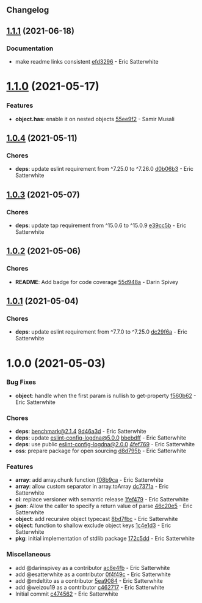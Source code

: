 ## Changelog

## [1.1.1](https://github.com/logdna/stdlib-node/compare/v1.1.0...v1.1.1) (2021-06-18)


### Documentation

* make readme links consistent [efd3296](https://github.com/logdna/stdlib-node/commit/efd3296653fbf15fbfe0b6b0c1442dc034d1e6ed) - Eric Satterwhite

# [1.1.0](https://github.com/logdna/stdlib-node/compare/v1.0.4...v1.1.0) (2021-05-17)


### Features

* **object.has**: enable it on nested objects [55ee9f2](https://github.com/logdna/stdlib-node/commit/55ee9f28de8dabf61a0944cd21b6bffebc7783c9) - Samir Musali

## [1.0.4](https://github.com/logdna/stdlib-node/compare/v1.0.3...v1.0.4) (2021-05-11)


### Chores

* **deps**: update eslint requirement from ^7.25.0 to ^7.26.0 [d0b06b3](https://github.com/logdna/stdlib-node/commit/d0b06b3d0c65a6c037cc4cfb91a8f4ea46f8ee1c) - Eric Satterwhite

## [1.0.3](https://github.com/logdna/stdlib-node/compare/v1.0.2...v1.0.3) (2021-05-07)


### Chores

* **deps**: update tap requirement from ^15.0.6 to ^15.0.9 [e39cc5b](https://github.com/logdna/stdlib-node/commit/e39cc5baaafc1f957afd5547ffc70d9cbda88d1b) - Eric Satterwhite

## [1.0.2](https://github.com/logdna/stdlib-node/compare/v1.0.1...v1.0.2) (2021-05-06)


### Chores

* **README**: Add badge for code coverage [55d948a](https://github.com/logdna/stdlib-node/commit/55d948a8c674a47960ab62e56b47617cbbdd10d1) - Darin Spivey

## [1.0.1](https://github.com/logdna/stdlib-node/compare/v1.0.0...v1.0.1) (2021-05-04)


### Chores

* **deps**: update eslint requirement from ^7.7.0 to ^7.25.0 [dc29f6a](https://github.com/logdna/stdlib-node/commit/dc29f6ad596c55a6084decae41f764b63b1b17fc) - Eric Satterwhite

# 1.0.0 (2021-05-03)


### Bug Fixes

* **object**: handle when the first param is nullish to get-property [f560b62](https://github.com/logdna/stdlib-node/commit/f560b624bb233094d646dcb9c3d665157caaa4ea) - Eric Satterwhite


### Chores

* **deps**: benchmark@2.1.4 [9d46a3d](https://github.com/logdna/stdlib-node/commit/9d46a3d65c1bb1a633f8263ee4684bed56668c8a) - Eric Satterwhite
* **deps**: update eslint-config-logdna@5.0.0 [bbebdff](https://github.com/logdna/stdlib-node/commit/bbebdff072e04182b2663703d71d6760b4c457fc) - Eric Satterwhite
* **deps**: use public eslint-config-logdna@2.0.0 [4fef769](https://github.com/logdna/stdlib-node/commit/4fef7696a0784a022c423c617a16a240a2bde83b) - Eric Satterwhite
* **oss**: prepare package for open sourcing [d8d795b](https://github.com/logdna/stdlib-node/commit/d8d795b3f7e606d04caa8b95afb5afe86146c9d0) - Eric Satterwhite


### Features

* **array**: add array.chunk function [f08b9ca](https://github.com/logdna/stdlib-node/commit/f08b9ca3acca6e173ae3fca0b8279fb85d38229a) - Eric Satterwhite
* **array**: allow custom separator in array.toArray [dc7371a](https://github.com/logdna/stdlib-node/commit/dc7371ad518b4d37f7a19b63f9f0541bb9549fcc) - Eric Satterwhite
* **ci**: replace versioner with semantic release [1fef479](https://github.com/logdna/stdlib-node/commit/1fef47907b022acad34b3c84c2a9b397d06a975c) - Eric Satterwhite
* **json**: Allow the caller to specify a return value of parse [46c20e5](https://github.com/logdna/stdlib-node/commit/46c20e51e0dd468ac5682ca2537cbeedc16cfd13) - Eric Satterwhite
* **object**: add recursive object typecast [8bd7fbc](https://github.com/logdna/stdlib-node/commit/8bd7fbcbef9e82ee920582443bb1bbb44fdd4147) - Eric Satterwhite
* **object**: function to shallow exclude object keys [1c4e1d3](https://github.com/logdna/stdlib-node/commit/1c4e1d34dd54580f939b2c3730de34172ad966b4) - Eric Satterwhite
* **pkg**: initial implementation of stdlib package [172c5dd](https://github.com/logdna/stdlib-node/commit/172c5ddd649bd5b9bb8d84dbf7a857bf65c6e061) - Eric Satterwhite


### Miscellaneous

* add @darinspivey as a contributor [ac8e4fb](https://github.com/logdna/stdlib-node/commit/ac8e4fb3a89c9685f1ad7815ec1c7ff2b5405964) - Eric Satterwhite
* add @esatterwhite as a contributor [0f4f49c](https://github.com/logdna/stdlib-node/commit/0f4f49c0c9a32801d13e08d73eabe45f101fedfe) - Eric Satterwhite
* add @mdeltito as a contributor [5ea9084](https://github.com/logdna/stdlib-node/commit/5ea9084f90f506e992eaf56849946c4f05e0b43e) - Eric Satterwhite
* add @weizou19 as a contributor [c462717](https://github.com/logdna/stdlib-node/commit/c462717f3d0a515e0a4f16abb3574c96a91f08b5) - Eric Satterwhite
* Initial commit [c474562](https://github.com/logdna/stdlib-node/commit/c4745620142f5529e4cd2110ad4d3dbaa0bc1919) - Eric Satterwhite
